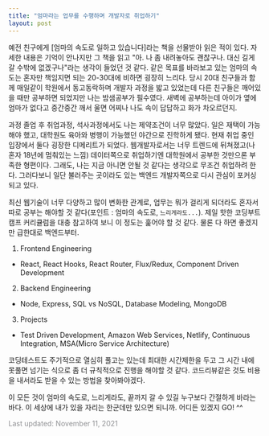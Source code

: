 ```yaml
---
title: "엄마라는 업무를 수행하며 개발자로 취업하기"
layout: post
---
```


예전 친구에게 [엄마의 속도로 일하고 있습니다]라는 책을 선물받아 읽은 적이 있다. 자세한 내용은 기억이 안나지만 그 책을 읽고 "아. 나 좀 내려놓아도 괜찮구나. 대신 길게 갈 수밖에 없겠구나"라는 생각이 들었던 것 같다. 같은 목표를 바라보고 있는 엄마의 속도는 혼자만 책임지면 되는 20-30대에 비하면 굉장히 느리다. 당시 20대 친구들과 함께 매일같이 학원에서 동고동락하며 개발자 과정을 밟고 있었는데 다른 친구들은 깨어있을 때만 공부하면 되었지만 나는 밤샘공부가 필수였다. 새벽에 공부하는데 아이가 옆에 엄마가 없다고 중간중간 깨서 울면 어찌나 나도 속이 답답하고 화가 차오르던지. 

과정 졸업 후 취업과정, 석사과정에서도 나는 제약조건이 너무 많았다. 일은 재택이 가능해야 했고, 대학원도 육아와 병행이 가능했던 야간으로 진학하게 됐다. 현재 취업 중인 입장에서 둘다 굉장한 디메리트가 되었다. 웹개발자로서는 너무 트렌드에 뒤쳐졌고(나혼자 18년에 멈춰있는 느낌) 데이터쪽으로 취업하기엔 대학원에서 공부한 것만으론 부족한 형편이다. 그래도, 나는 지금 아니면 안될 것 같다는 생각으로 무조건 취업하려 한다. 그러다보니 일단 불러주는 곳이라도 있는 백엔드 개발자쪽으로 다시 관심이 포커싱되고 있다.      

최신 웹기술이 너무 다양하고 많이 변화한 관계로, 업무는 뭐가 걸리게 되더라도 혼자서 따로 공부는 해야할 것 같다(포인트 : 엄마의 속도로, `느리게라도...`). 제일 핫한 코딩부트캠프 커리큘럼을 대충 참고하여 보니 이 정도는 훑어야 할 것 같다. 물론 다 하면 좋겠지만 급한대로 백엔드부터.

1. Frontend Engineering
- React, React Hooks, React Router, Flux/Redux, Component Driven Development

2. Backend Engineering
- Node, Express, SQL vs NoSQL, Database Modeling, MongoDB

3. Projects
- Test Driven Development, Amazon Web Services, Netlify, Continuous Integration, MSA(Micro Service Architecture)

코딩테스트도 주기적으로 열심히 풀고는 있는데 최대한 시간제한을 두고 그 시간 내에 못풀면 넘기는 식으로 좀 더 규칙적으로 진행을 해야할 것 같다. 코드리뷰같은 것도 비용을 내서라도 받을 수 있는 방법을 찾아봐야겠다.

이 모든 것이 엄마의 속도로, 느리게라도, 끝까지 갈 수 있길 누구보다 간절하게 바라는 바다. 이 세상에 내가 있을 자리는 한군데만 있으면 되니까. 어디든 있겠지 GO! ^^

<font color='#909194'>Last updated: November 11, 2021</font>